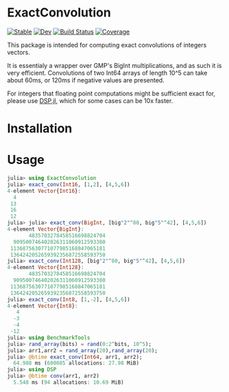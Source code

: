 # ExactConvolution

[![Stable](https://img.shields.io/badge/docs-stable-blue.svg)](https://kessido.github.io/ExactConvolution.jl/stable)
[![Dev](https://img.shields.io/badge/docs-dev-blue.svg)](https://kessido.github.io/ExactConvolution.jl/dev)
[![Build Status](https://github.com/kessido/ExactConvolution.jl/workflows/CI/badge.svg)](https://github.com/kessido/ExactConvolution.jl/actions)
[![Coverage](https://codecov.io/gh/kessido/ExactConvolution.jl/branch/main/graph/badge.svg)](https://codecov.io/gh/kessido/ExactConvolution.jl)

This package is intended for computing exact convolutions of integers vectors.

It is essentialy a wrapper over GMP's BigInt multiplications, and as such it is very efficient. Convolutions of two Int64 arrays of length 10^5 can take about 60ms, or 120ms if negative values are presented.

For integers that floating point computations might be sufficient exact for, please use [DSP.jl](https://github.com/JuliaDSP/DSP.jl), which for some cases can be 10x faster.

# Installation

# Usage 
```julia
julia> using ExactConvolution
julia> exact_conv(Int16, [1,2], [4,5,6])
4-element Vector{Int16}:
  4
 13
 16
 12
julia> julia> exact_conv(BigInt, [big"2"^80, big"5"^42], [4,5,6])
4-element Vector{BigInt}:
       4835703278458516698824704
  909500746402026311060912593380
 1136875630771077985168847065181
 1364242052659392356872558593750
julia> exact_conv(Int128, [big"2"^80, big"5"^42], [4,5,6])
4-element Vector{Int128}:
       4835703278458516698824704
  909500746402026311060912593380
 1136875630771077985168847065181
 1364242052659392356872558593750
julia> exact_conv(Int8, [1,-2], [4,5,6])
4-element Vector{Int8}:
   4
  -3
  -4
 -12
julia> using BenchmarkTools
julia> rand_array(bits) = rand(0:2^bits, 10^5);
julia> arr1,arr2 = rand_array(20),rand_array(20);
julia> @btime exact_conv(Int64, arr1, arr2);
  64.988 ms (600085 allocations: 27.98 MiB)
julia> using DSP
julia> @btime conv(arr1, arr2)
  5.548 ms (94 allocations: 10.69 MiB)
```
